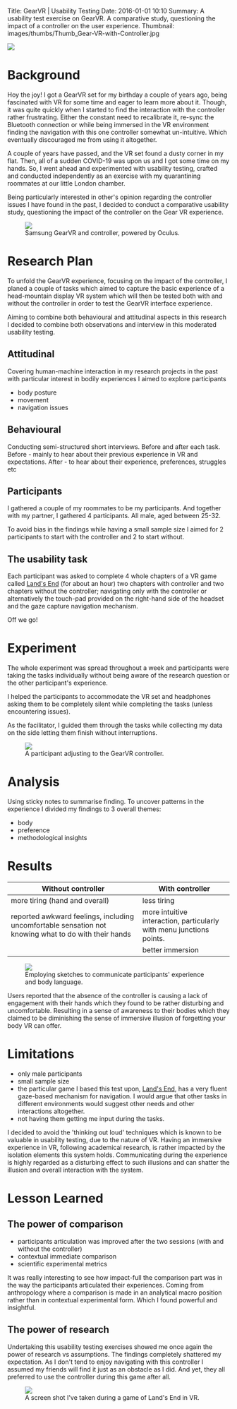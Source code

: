 Title: GearVR | Usability Testing
Date: 2016-01-01 10:10
Summary: A usability test exercise on GearVR. A comparative study, questioning the impact of a controller on the user experience.
Thumbnail: images/thumbs/Thumb_Gear-VR-with-Controller.jpg

<img class="fit image" src="images/fulls/VR_usability_test_landsend.jpg" />

# Background

Hoy the joy! I got a GearVR set for my birthday a couple of years ago, being fascinated with VR for some time and eager to learn more about it. Though, it was quite quickly when I started to find the interaction with the controller rather frustrating. Either the constant need to recalibrate it, re-sync the Bluetooth connection or while being immersed in the VR environment finding the navigation with this one controller somewhat un-intuitive. Which eventually discouraged me from using it altogether.

A couple of years have passed, and the VR set found a dusty corner in my flat. Then, all of a sudden COVID-19 was upon us and I got some time on my hands. So, I went ahead and experimented with usability testing, crafted and conducted independently as an exercise with my quarantining roommates at our little London chamber.

Being particularly interested in other's opinion regarding the controller issues I have found in the past, I decided to conduct a comparative usability study, questioning the impact of the controller on the Gear VR experience.

<figure>
  <img class="fit image" src="images/fulls/Gear-VR-with-Controller.jpg" />
  <figcaption>Samsung GearVR and controller, powered by Oculus.</figcaption>
</figure>


# Research Plan

To unfold the GearVR experience, focusing on the impact of the controller, I planed a couple of tasks which aimed to capture the basic experience of a head-mountain display VR system which will then be tested both with and without the controller in order to test the GearVR interface experience.

Aiming to combine both behavioural and attitudinal aspects in this research I decided to combine both observations and interview in this moderated usability testing.

## Attitudinal

Covering human-machine interaction in my research projects in the past with particular interest in bodily experiences I aimed to explore participants

- body posture
- movement
- navigation issues

## Behavioural

Conducting semi-structured short interviews. Before and after each task.
Before - mainly to hear about their previous experience in VR and expectations.
After - to hear about their experience, preferences, struggles etc

## Participants

I gathered a couple of my roommates to be my participants. And together with my partner, I gathered 4 participants. All male, aged between 25-32.

To avoid bias in the findings while having a small sample size I aimed for 2 participants to start with the controller and 2 to start without.

## The usability task

Each participant was asked to complete 4 whole chapters of a VR game called [Land's End](http://www.landsendgame.com/) (for about an hour) two chapters with controller and two chapters without the controller; navigating only with the controller or alternatively the touch-pad provided on the right-hand side of the headset and the gaze capture navigation mechanism.


Off we go!


# Experiment

The whole experiment was spread throughout a week and participants were taking the tasks individually without being aware of the research question or the other participant's experience.


I helped the participants to accommodate the VR set and headphones asking them to be completely silent while completing the tasks (unless encountering issues).


As the facilitator, I guided them through the tasks while collecting my data on the side letting them finish without interruptions.


<figure>
  <img class="fit image" src="images/fulls/VR_usability_test.jpg" />
  <figcaption> A participant adjusting to the GearVR controller. </figcaption>
</figure>

# Analysis

Using sticky notes to summarise finding. To uncover patterns in the experience I divided my findings to 3 overall themes:

- body
- preference
- methodological insights  


# Results

| Without controller| With controller|
|---|---|
|  more tiring (hand and overall) | less tiring |
| reported awkward feelings, including uncomfortable sensation not knowing what to do with their hands | more intuitive interaction, particularly with menu junctions points.  |
|   | better immersion |


<figure>
  <img class="fit image" src="images/fulls/VR_usability_comb_sketch_2.png" />
  <figcaption> Employing sketches to communicate participants' experience and body language. </figcaption>
</figure>

Users reported that the absence of the controller is causing a lack of engagement with their hands which they found to be rather disturbing and uncomfortable. Resulting in a sense of awareness to their bodies which they claimed to be diminishing the sense of immersive illusion of forgetting your body VR can offer.


# Limitations

- only male participants
- small sample size
- the particular game I based this test upon, [Land's End](http://www.landsendgame.com/), has a very fluent gaze-based mechanism for navigation. I would argue that other tasks in different environments would suggest other needs and other interactions altogether.
- not having them getting me input during the tasks.

I decided to avoid the 'thinking out loud' techniques which is known to be valuable in usability testing, due to the nature of VR. Having an immersive experience in VR, following academical research, is rather impacted by the isolation elements this system holds.
Communicating during the experience is highly regarded as a disturbing effect to such illusions and can shatter the illusion and overall interaction with the system.



# Lesson Learned

## The power of comparison

  - participants articulation was improved after the two sessions (with and without the controller)
  - contextual immediate comparison
  - scientific experimental metrics


It was really interesting to see how impact-full the comparison part was in the way the participants articulated their experiences.
Coming from anthropology where a comparison is made in an analytical macro position rather than in contextual experimental form. Which I found powerful and insightful.

## The power of research

Undertaking this usability testing exercises showed me once again the power of research vs assumptions.
The findings completely shattered my expectation. As I don't tend to enjoy navigating with this controller I assumed my friends will find it just as an obstacle as I did. And yet, they all preferred to use the controller during this game after all.

<figure>
  <img class="fit image" src="images/fulls/VR_usability_test_landsend2.jpg" />
  <figcaption> A screen shot I've taken during a game of Land's End in VR.</figcaption>
</figure>
